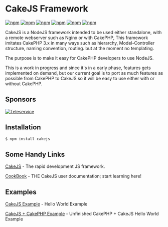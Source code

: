 # CakeJS Framework

[![npm](https://img.shields.io/badge/IRC-FreeNode-blue.svg?style=square)](http://webchat.freenode.net/?channels=cakejs)
[![npm](https://img.shields.io/npm/l/cakejs.svg?style=square)](LICENSE)
[![npm](https://img.shields.io/npm/v/cakejs.svg?style=square)]()
[![npm](https://img.shields.io/npm/dm/cakejs.svg?style=square)]()
[![npm](https://travis-ci.org/cakejs/cakejs.svg?branch=master)](https://travis-ci.org/cakejs/cakejs)
[![npm](https://david-dm.org/cakejs/cakejs.svg)]()

CakeJS is a NodeJS framework intended to be used either standalone, with a remote webserver such as Nginx
or with CakePHP, This framework imitates CakePHP 3.x in many ways such as hierarchy,
Model-Controller structure, naming convention, routing. but at the moment no templating.

The purpose is to make it easy for CakePHP developers to use NodeJS.

This is a work in progress and since it's in a early phase, features gets implemented on demand,
but our current goal is to port as much features as possible from CakePHP to CakeJS so it will be easy to use either with or without CakePHP.

## Sponsors

[![Teleservice](http://teleservice.net/1.0.1.0/2/images//6474_00697b45d0756ed4c8969583acbe5622.png)](http://teleservice.net/)

## Installation

```bash
$ npm install cakejs
```

## Some Handy Links

[CakeJS](https://cakejs.net) - The rapid development JS framework.

[CookBook](https://book.cakejs.net) - THE CakeJS user documentation; start learning here!

## Examples

[CakeJS Example](https://github.com/Tiinusen/cakejs_example_1) - Hello World Example

[CakeJS + CakePHP Example](https://github.com/Tiinusen/cakejs_cakephp_example_1) - Unfinished CakePHP + CakeJS Hello World Example
